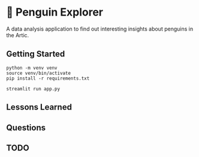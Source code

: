 # 🐧 Penguin Explorer

A data analysis application to find out interesting insights about penguins in the Artic.

## Getting Started

```
python -m venv venv
source venv/bin/activate
pip install -r requirements.txt

streamlit run app.py

```

## Lessons Learned

## Questions

## TODO